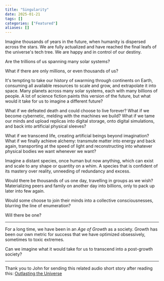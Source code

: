 ```yaml
---
title: "Singularity"
date: 2025-01-21
tags: []
categories: ["Featured"]
aliases: []
---
```


Imagine thousands of years in the future, when humanity is dispersed across the stars. We are fully actualized and have reached the final leafs of the universe's tech tree. We are happy and in control of our destiny.

Are the trillions of us spanning many solar systems?

What if there are only millions, or even thousands of us?

It's tempting to take our history of swarming through continents on Earth, consuming all available resources to scale and grow, and extrapolate it into space. Many planets across many solar systems, each with many billions of people. A lot of science fiction paints this version of the future, but what would it take for us to imagine a different future?

What if we defeated death and could choose to live forever? What if we become cybernetic, melding with the machines we build? What if we tame our minds and upload replicas into digital storage, onto digital simulations, and back into artificial physical sleeves?

What if we transcend life, creating artificial beings beyond imagination? What if we finally achieve alchemy: transmute matter into energy and back again, transporting at the speed of light and reconstructing into whatever physical bodies we want whenever we want?

Imagine a distant species, once human but now anything, which can exist and scale to any shape or quantity on a whim. A species that is confident of its mastery over reality, unneeding of redundancy and excess.

Would there be thousands of us one day, travelling in groups as we wish? Materializing peers and family on another day into billions, only to pack up later into few again.

Would some choose to join their minds into a collective consciousnesses, blurring the line of enumeration?

Will there be one?

---

For a long time, we have been in an _Age of Growth_ as a society. Growth has been our own metric for success that we have optimized obsessively, sometimes to toxic extremes.

Can we imagine what it would take for us to transcend into a post-growth society?

---

Thank you to John for sending this related audio short story after reading this: [Outlasting the Universe](https://www.youtube.com/watch?v=5UxUS6bPiT8)
